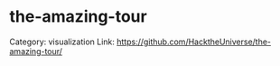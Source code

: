 the-amazing-tour
================
Category: visualization
Link: https://github.com/HacktheUniverse/the-amazing-tour/
